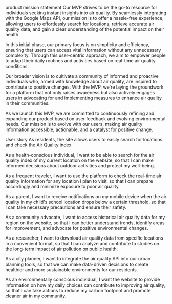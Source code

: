 product mission statement
Our MVP strives to be the go-to resource for individuals seeking instant insights into air quality. By seamlessly integrating with the Google Maps API, our mission is to offer a hassle-free experience, allowing users to effortlessly search for locations, retrieve accurate air quality data, and gain a clear understanding of the potential impact on their health.

In this initial phase, our primary focus is on simplicity and efficiency, ensuring that users can access vital information without any unnecessary complexity. Through this user-centric approach, we aim to empower people to adapt their daily routines and activities based on real-time air quality conditions.

Our broader vision is to cultivate a community of informed and proactive individuals who, armed with knowledge about air quality, are inspired to contribute to positive changes. With the MVP, we're laying the groundwork for a platform that not only raises awareness but also actively engages users in advocating for and implementing measures to enhance air quality in their communities.

As we launch this MVP, we are committed to continuously refining and expanding our product based on user feedback and evolving environmental needs. Our mission is to evolve with our users, making air quality information accessible, actionable, and a catalyst for positive change.

User story
As residents, the site allows users to easily search for locations and check the Air Quality index.

As a health-conscious individual, I want to be able to search for the air quality index of my current location on the website, so that I can make informed decisions about outdoor activities and protect my well-being.

As a frequent traveler, I want to use the platform to check the real-time air quality information for any location I plan to visit, so that I can prepare accordingly and minimize exposure to poor air quality.

As a parent, I want to receive notifications on my mobile device when the air quality in my child's school location drops below a certain threshold, so that I can take necessary precautions and ensure their safety.

As a community advocate, I want to access historical air quality data for my region on the website, so that I can better understand trends, identify areas for improvement, and advocate for positive environmental changes.

As a researcher, I want to download air quality data from specific locations in a convenient format, so that I can analyze and contribute to studies on the long-term impact of air pollution on public health.

As a city planner, I want to integrate the air quality API into our urban planning tools, so that we can make data-driven decisions to create healthier and more sustainable environments for our residents.

As an environmentally conscious individual, I want the website to provide information on how my daily choices can contribute to improving air quality, so that I can take actions to reduce my carbon footprint and promote cleaner air in my community.
